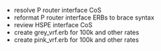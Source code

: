 * resolve P router interface CoS
* reformat P router interface ERBs to brace syntax
* review HSPE interface CoS
* create grey_vrf.erb for 100k and other rates
* create pink_vrf.erb for 100k and other rates